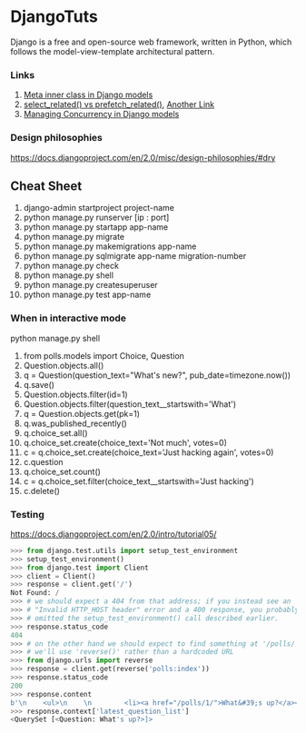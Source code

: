 # DjangoTuts
Django is a free and open-source web framework, written in Python, which follows the model-view-template architectural pattern.

### Links
1. [Meta inner class in Django models](https://stackoverflow.com/a/10344231)
2. [select_related() vs prefetch_related()](https://stackoverflow.com/a/31237071), [Another Link](https://stackoverflow.com/questions/23121850/select-related-with-reverse-foreign-keys)
3. [Managing Concurrency in Django models](https://medium.com/@hakibenita/how-to-manage-concurrency-in-django-models-b240fed4ee2)

### Design philosophies
https://docs.djangoproject.com/en/2.0/misc/design-philosophies/#dry

## Cheat Sheet
1. django-admin startproject project-name
2. python manage.py runserver [ip : port]
3. python manage.py startapp app-name
4. python manage.py migrate
5. python manage.py makemigrations app-name
6. python manage.py sqlmigrate app-name migration-number
7. python manage.py check
8. python manage.py shell
9. python manage.py createsuperuser
10. python manage.py test app-name


### When in interactive mode 

python manage.py shell

1. from polls.models import Choice, Question
2. Question.objects.all()
3. q = Question(question_text="What's new?", pub_date=timezone.now())
4. q.save()
5. Question.objects.filter(id=1)
6. Question.objects.filter(question_text__startswith='What')
7. q = Question.objects.get(pk=1)
8. q.was_published_recently()
9.  q.choice_set.all()
10. q.choice_set.create(choice_text='Not much', votes=0)
11. c = q.choice_set.create(choice_text='Just hacking again', votes=0)
12. c.question
13. q.choice_set.count()
14. c = q.choice_set.filter(choice_text__startswith='Just hacking')
15. c.delete()

### Testing

https://docs.djangoproject.com/en/2.0/intro/tutorial05/
```python
>>> from django.test.utils import setup_test_environment
>>> setup_test_environment()
>>> from django.test import Client
>>> client = Client()
>>> response = client.get('/')
Not Found: /
>>> # we should expect a 404 from that address; if you instead see an
>>> # "Invalid HTTP_HOST header" error and a 400 response, you probably
>>> # omitted the setup_test_environment() call described earlier.
>>> response.status_code
404
>>> # on the other hand we should expect to find something at '/polls/'
>>> # we'll use 'reverse()' rather than a hardcoded URL
>>> from django.urls import reverse
>>> response = client.get(reverse('polls:index'))
>>> response.status_code
200
>>> response.content
b'\n    <ul>\n    \n        <li><a href="/polls/1/">What&#39;s up?</a></li>\n    \n    </ul>\n\n'
>>> response.context['latest_question_list']
<QuerySet [<Question: What's up?>]>
```
